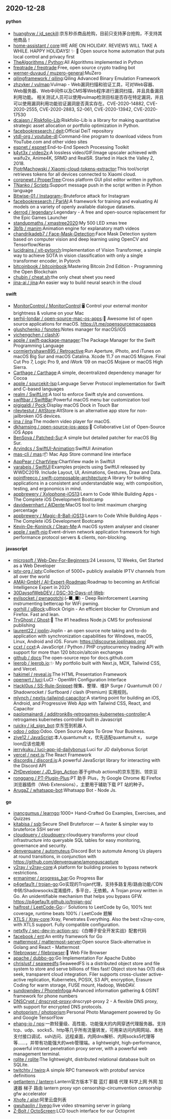 ## 2020-12-28

#### python
* [huanghyw / jd_seckill](https://github.com/huanghyw/jd_seckill):京东秒杀商品抢购，目前只支持茅台抢购，不支持其他商品！
* [home-assistant / core](https://github.com/home-assistant/core):WE ARE ON HOLIDAY. REVIEWS WILL TAKE A WHILE. HAPPY HOLIDAYS!
✨
🏡
Open source home automation that puts local control and privacy first
* [TheAlgorithms / Python](https://github.com/TheAlgorithms/Python):All Algorithms implemented in Python
* [freqtrade / freqtrade](https://github.com/freqtrade/freqtrade):Free, open source crypto trading bot
* [werner-duvaud / muzero-general](https://github.com/werner-duvaud/muzero-general):MuZero
* [qilingframework / qiling](https://github.com/qilingframework/qiling):Qiling Advanced Binary Emulation Framework
* [zhzyker / vulmap](https://github.com/zhzyker/vulmap):Vulmap - Web漏洞扫描和验证工具，可对Web容器、Web服务器、Web中间件以及CMS等Web程序进行漏洞扫描，并且具备漏洞利用功能。 相关测试人员可以使用vulmap检测目标是否存在特定漏洞，并且可以使用漏洞利用功能验证漏洞是否真实存在。CVE-2020-14882, CVE-2020-2555, CVE-2020-2883, S2-061, CVE-2020-13942, CVE-2020-17530
* [dcajasn / Riskfolio-Lib](https://github.com/dcajasn/Riskfolio-Lib):Riskfolio-Lib is a library for making quantitative strategic asset allocation or portfolio optimization in Python.
* [facebookresearch / deit](https://github.com/facebookresearch/deit):Official DeiT repository
* [ytdl-org / youtube-dl](https://github.com/ytdl-org/youtube-dl):Command-line program to download videos from YouTube.com and other video sites
* [espnet / espnet](https://github.com/espnet/espnet):End-to-End Speech Processing Toolkit
* [k4yt3x / video2x](https://github.com/k4yt3x/video2x):A lossless video/GIF/image upscaler achieved with waifu2x, Anime4K, SRMD and RealSR. Started in Hack the Valley 2, 2018.
* [PiotrMachowski / Xiaomi-cloud-tokens-extractor](https://github.com/PiotrMachowski/Xiaomi-cloud-tokens-extractor):This tool/script retrieves tokens for all devices connected to Xiaomi cloud.
* [corpnewt / ProperTree](https://github.com/corpnewt/ProperTree):Cross platform GUI plist editor written in python.
* [TNanko / Scripts](https://github.com/TNanko/Scripts):Support message push in the script written in Python language
* [Bitwise-01 / Instagram-](https://github.com/Bitwise-01/Instagram-):Bruteforce attack for Instagram
* [facebookresearch / ParlAI](https://github.com/facebookresearch/ParlAI):A framework for training and evaluating AI models on a variety of openly available dialogue datasets.
* [derrod / legendary](https://github.com/derrod/legendary):Legendary - A free and open-source replacement for the Epic Games Launcher
* [standupmaths / xmastree2020](https://github.com/standupmaths/xmastree2020):My 500 LED xmas tree
* [3b1b / manim](https://github.com/3b1b/manim):Animation engine for explanatory math videos
* [chandrikadeb7 / Face-Mask-Detection](https://github.com/chandrikadeb7/Face-Mask-Detection):Face Mask Detection system based on computer vision and deep learning using OpenCV and Tensorflow/Keras
* [lucidrains / vit-pytorch](https://github.com/lucidrains/vit-pytorch):Implementation of Vision Transformer, a simple way to achieve SOTA in vision classification with only a single transformer encoder, in Pytorch
* [bitcoinbook / bitcoinbook](https://github.com/bitcoinbook/bitcoinbook):Mastering Bitcoin 2nd Edition - Programming the Open Blockchain
* [chubin / cheat.sh](https://github.com/chubin/cheat.sh):the only cheat sheet you need
* [jina-ai / jina](https://github.com/jina-ai/jina):An easier way to build neural search in the cloud

#### swift
* [MonitorControl / MonitorControl](https://github.com/MonitorControl/MonitorControl):🖥
Control your external monitor brightness & volume on your Mac
* [serhii-londar / open-source-mac-os-apps](https://github.com/serhii-londar/open-source-mac-os-apps):🚀
Awesome list of open source applications for macOS. https://t.me/opensourcemacosapps
* [glushchenko / fsnotes](https://github.com/glushchenko/fsnotes):Notes manager for macOS/iOS
* [yichengchen / clashX](https://github.com/yichengchen/clashX):
* [apple / swift-package-manager](https://github.com/apple/swift-package-manager):The Package Manager for the Swift Programming Language
* [cormiertyshawn895 / Retroactive](https://github.com/cormiertyshawn895/Retroactive):Run Aperture, iPhoto, and iTunes on macOS Big Sur and macOS Catalina. Xcode 11.7 on macOS Mojave. Final Cut Pro 7, Logic Pro 9, and iWork ’09 on macOS Mojave or macOS High Sierra.
* [Carthage / Carthage](https://github.com/Carthage/Carthage):A simple, decentralized dependency manager for Cocoa
* [apple / sourcekit-lsp](https://github.com/apple/sourcekit-lsp):Language Server Protocol implementation for Swift and C-based languages
* [realm / SwiftLint](https://github.com/realm/SwiftLint):A tool to enforce Swift style and conventions.
* [swiftbar / SwiftBar](https://github.com/swiftbar/SwiftBar):Powerful macOS menu bar customization tool
* [pigigaldi / Pock](https://github.com/pigigaldi/Pock):Display macOS Dock in Touch Bar
* [rileytestut / AltStore](https://github.com/rileytestut/AltStore):AltStore is an alternative app store for non-jailbroken iOS devices.
* [iina / iina](https://github.com/iina/iina):The modern video player for macOS.
* [dkhamsing / open-source-ios-apps](https://github.com/dkhamsing/open-source-ios-apps):📱
Collaborative List of Open-Source iOS Apps
* [BenSova / Patched-Sur](https://github.com/BenSova/Patched-Sur):A simple but detailed patcher for macOS Big Sur.
* [Arvindcs / SwiftUI-Animation](https://github.com/Arvindcs/SwiftUI-Animation):SwiftUI Animation
* [mas-cli / mas](https://github.com/mas-cli/mas):📦
Mac App Store command line interface
* [AppPear / ChartView](https://github.com/AppPear/ChartView):ChartView made in SwiftUI
* [varabeis / SwiftUI](https://github.com/varabeis/SwiftUI):Examples projects using SwiftUI released by WWDC2019. Include Layout, UI, Animations, Gestures, Draw and Data.
* [pointfreeco / swift-composable-architecture](https://github.com/pointfreeco/swift-composable-architecture):A library for building applications in a consistent and understandable way, with composition, testing, and ergonomics in mind.
* [appbrewery / Xylophone-iOS13](https://github.com/appbrewery/Xylophone-iOS13):Learn to Code While Building Apps - The Complete iOS Development Bootcamp
* [davidwernhart / AlDente](https://github.com/davidwernhart/AlDente):MacOS tool to limit maximum charging percentage
* [appbrewery / Magic-8-Ball-iOS13](https://github.com/appbrewery/Magic-8-Ball-iOS13):Learn to Code While Building Apps - The Complete iOS Development Bootcamp
* [Kevin-De-Koninck / Clean-Me](https://github.com/Kevin-De-Koninck/Clean-Me):A macOS system analyser and cleaner
* [apple / swift-nio](https://github.com/apple/swift-nio):Event-driven network application framework for high performance protocol servers & clients, non-blocking.

#### javascript
* [microsoft / Web-Dev-For-Beginners](https://github.com/microsoft/Web-Dev-For-Beginners):24 Lessons, 12 Weeks, Get Started as a Web Developer
* [iptv-org / iptv](https://github.com/iptv-org/iptv):Collection of 5000+ publicly available IPTV channels from all over the world
* [AMAI-GmbH / AI-Expert-Roadmap](https://github.com/AMAI-GmbH/AI-Expert-Roadmap):Roadmap to becoming an Artificial Intelligence Expert in 2020
* [30DaysofWebDEV / DSC-30-Days-of-Web](https://github.com/30DaysofWebDEV/DSC-30-Days-of-Web):
* [evilsocket / pwnagotchi](https://github.com/evilsocket/pwnagotchi):(⌐■_■) - Deep Reinforcement Learning instrumenting bettercap for WiFi pwning.
* [gorhill / uBlock](https://github.com/gorhill/uBlock):uBlock Origin - An efficient blocker for Chromium and Firefox. Fast and lean.
* [TryGhost / Ghost](https://github.com/TryGhost/Ghost):👻
The #1 headless Node.js CMS for professional publishing
* [laurent22 / joplin](https://github.com/laurent22/joplin):Joplin - an open source note taking and to-do application with synchronization capabilities for Windows, macOS, Linux, Android and iOS. Forum: https://discourse.joplinapp.org/
* [ccxt / ccxt](https://github.com/ccxt/ccxt):A JavaScript / Python / PHP cryptocurrency trading API with support for more than 120 bitcoin/altcoin exchanges
* [github / docs](https://github.com/github/docs):The open-source repo for docs.github.com
* [leerob / leerob.io](https://github.com/leerob/leerob.io):✨
My portfolio built with Next.js, MDX, Tailwind CSS, and Vercel.
* [hakimel / reveal.js](https://github.com/hakimel/reveal.js):The HTML Presentation Framework
* [openwrt / luci](https://github.com/openwrt/luci):LuCI - OpenWrt Configuration Interface
* [Hackl0us / SS-Rule-Snippet](https://github.com/Hackl0us/SS-Rule-Snippet):搜集、整理、维护 Surge / Quantumult (X) / Shadowrocket / Surfboard / clash (Premium) 实用规则。
* [mlynch / nextjs-tailwind-capacitor](https://github.com/mlynch/nextjs-tailwind-capacitor):A starting point for building an iOS, Android, and Progressive Web App with Tailwind CSS, React, and Capacitor
* [paolomainardi / additronk8s-retrogames-kubernetes-controller](https://github.com/paolomainardi/additronk8s-retrogames-kubernetes-controller):A retrogames kubernetes controller built in Javascript
* [ruicky / jd_sign_bot](https://github.com/ruicky/jd_sign_bot):京东签到机器人
* [odoo / odoo](https://github.com/odoo/odoo):Odoo. Open Source Apps To Grow Your Business.
* [ziye12 / JavaScript](https://github.com/ziye12/JavaScript):本人quantumult x，优先适配quantumult x， surge loon应该也能用
* [jerrykuku / luci-app-jd-dailybonus](https://github.com/jerrykuku/luci-app-jd-dailybonus):Luci for JD dailybonus Script
* [vercel / next.js](https://github.com/vercel/next.js):The React Framework
* [discordjs / discord.js](https://github.com/discordjs/discord.js):A powerful JavaScript library for interacting with the Discord API
* [ZHDeveloper / JD_Sign_Action](https://github.com/ZHDeveloper/JD_Sign_Action):基于github actions的京东签到、领京豆
* [ronggang / PT-Plugin-Plus](https://github.com/ronggang/PT-Plugin-Plus):PT 助手 Plus，为 Google Chrome 和 Firefox 浏览器插件（Web Extensions），主要用于辅助下载 PT 站的种子。
* [ArugaZ / whatsapp-bot](https://github.com/ArugaZ/whatsapp-bot):Whatsapp Bot - Node Js.

#### go
* [inancgumus / learngo](https://github.com/inancgumus/learngo):1000+ Hand-Crafted Go Examples, Exercises, and Quizzes
* [kitabisa / ssb](https://github.com/kitabisa/ssb):Secure Shell Bruteforcer — A faster & simpler way to bruteforce SSH server
* [cloudquery / cloudquery](https://github.com/cloudquery/cloudquery):cloudquery transforms your cloud infrastructure into queryable SQL tables for easy monitoring, governance and security.
* [denverquane / automuteus](https://github.com/denverquane/automuteus):Discord Bot to automute Among Us players at round transitions, in conjunction with https://github.com/denverquane/amonguscapture
* [v2ray / v2ray-core](https://github.com/v2ray/v2ray-core):A platform for building proxies to bypass network restrictions.
* [ermanimer / progress_bar](https://github.com/ermanimer/progress_bar):Go Progress Bar
* [p4gefau1t / trojan-go](https://github.com/p4gefau1t/trojan-go):Go实现的Trojan代理，支持多路复用/路由功能/CDN中转/Shadowsocks混淆插件，多平台，无依赖。A Trojan proxy written in Go. An unidentifiable mechanism that helps you bypass GFW. https://p4gefau1t.github.io/trojan-go/
* [halfrost / LeetCode-Go](https://github.com/halfrost/LeetCode-Go):✅
Solutions to LeetCode by Go, 100% test coverage, runtime beats 100% / LeetCode 题解
* [XTLS / Xray-core](https://github.com/XTLS/Xray-core):Xray, Penetrates Everything. Also the best v2ray-core, with XTLS support. Fully compatible configuration.
* [netxfly / sec-dev-in-action-src](https://github.com/netxfly/sec-dev-in-action-src):《白帽子安全开发实战》配套代码
* [facebook / ent](https://github.com/facebook/ent):An entity framework for Go
* [mattermost / mattermost-server](https://github.com/mattermost/mattermost-server):Open source Slack-alternative in Golang and React - Mattermost
* [filebrowser / filebrowser](https://github.com/filebrowser/filebrowser):📂
Web File Browser
* [apache / dubbo-go](https://github.com/apache/dubbo-go):Go Implementation For Apache Dubbo
* [chrislusf / seaweedfs](https://github.com/chrislusf/seaweedfs):SeaweedFS is a distributed object store and file system to store and serve billions of files fast! Object store has O(1) disk seek, transparent cloud integration. Filer supports cross-cluster active-active replication, Kubernetes, POSIX, S3 API, encryption, Erasure Coding for warm storage, FUSE mount, Hadoop, WebDAV.
* [sundowndev / PhoneInfoga](https://github.com/sundowndev/PhoneInfoga):Advanced information gathering & OSINT framework for phone numbers
* [DNSCrypt / dnscrypt-proxy](https://github.com/DNSCrypt/dnscrypt-proxy):dnscrypt-proxy 2 - A flexible DNS proxy, with support for encrypted DNS protocols.
* [photoprism / photoprism](https://github.com/photoprism/photoprism):Personal Photo Management powered by Go and Google TensorFlow
* [ehang-io / nps](https://github.com/ehang-io/nps):一款轻量级、高性能、功能强大的内网穿透代理服务器。支持tcp、udp、socks5、http等几乎所有流量转发，可用来访问内网网站、本地支付接口调试、ssh访问、远程桌面，内网dns解析、内网socks5代理等等……，并带有功能强大的web管理端。a lightweight, high-performance, powerful intranet penetration proxy server, with a powerful web management terminal.
* [rqlite / rqlite](https://github.com/rqlite/rqlite):The lightweight, distributed relational database built on SQLite.
* [twitchtv / twirp](https://github.com/twitchtv/twirp):A simple RPC framework with protobuf service definitions
* [getlantern / lantern](https://github.com/getlantern/lantern):Lantern官方版本下载 蓝灯 翻墙 代理 科学上网 外网 加速器 梯子 路由 lantern proxy vpn censorship-circumvention censorship gfw accelerator
* [Xhofe / alist](https://github.com/Xhofe/alist):阿里云盘列表
* [gwuhaolin / livego](https://github.com/gwuhaolin/livego):live video streaming server in golang
* [Z-Bolt / OctoScreen](https://github.com/Z-Bolt/OctoScreen):LCD touch interface for our Octoprint
